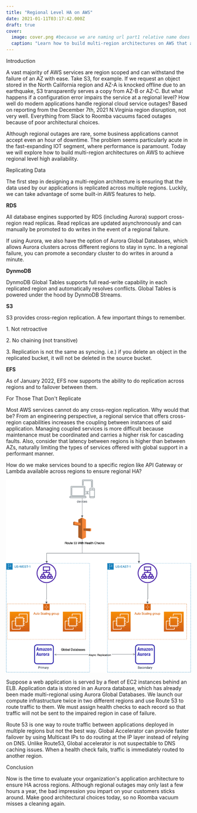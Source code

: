 ```yaml
---
title: "Regional Level HA on AWS"
date: 2021-01-11T03:17:42.000Z
draft: true
cover:
  image: cover.png #because we are naming url part1 relative name does not work with routing system
  caption: "Learn how to build multi-region architectures on AWS that are resilient to regional disruptions."
---
```


Introduction



A vast majority of AWS services are region scoped and can withstand the failure of an AZ with ease. Take S3, for example. If we request an object stored in the North California region and AZ-A is knocked offline due to an earthquake, S3 transparently serves a copy from AZ-B or AZ-C. But what happens if a configuration error impairs the service at a regional level? How well do modern applications handle regional cloud service outages? Based on reporting from the December 7th, 2021 N.Virginia region disruption, not very well. Everything from Slack to Roomba vacuums faced outages because of poor architectural choices.  

Although regional outages are rare, some business applications cannot accept even an hour of downtime. The problem seems particularly acute in the fast-expanding IOT segment, where performance is paramount. Today we will explore how to build multi-region architectures on AWS to achieve regional level high availability.

  

Replicating Data

The first step in designing a multi-region architecture is ensuring that the data used by our applications is replicated across multiple regions. Luckily, we can take advantage of some built-in AWS features to help.

  

**RDS**

All database engines supported by RDS (including Aurora) support cross-region read replicas. Read replicas are updated asynchronously and can manually be promoted to do writes in the event of a regional failure.

If using Aurora, we also have the option of Aurora Global Databases, which allows Aurora clusters across different regions to stay in sync. In a regional failure, you can promote a secondary cluster to do writes in around a minute.

  

**DynmoDB**

DynmoDB Global Tables supports full read-write capability in each replicated region and automatically resolves conflicts. Global Tables is powered under the hood by DynmoDB Streams.

  

**S3**

S3 provides cross-region replication. A few important things to remember.

1\. Not retroactive

2\. No chaining (not transitive)

3\. Replication is not the same as syncing. i.e.) if you delete an object in the replicated bucket, it will not be deleted in the source bucket.

  

**EFS**

As of January 2022, EFS now supports the ability to do replication across regions and to failover between them.

  

For Those That Don't Replicate

Most AWS services cannot do any cross-region replication. Why would that be? From an engineering perspective, a regional service that offers cross-region capabilities increases the coupling between instances of said application. Managing coupled services is more difficult because maintenance must be coordinated and carries a higher risk for cascading faults. Also, consider that latency between regions is higher than between AZs, naturally limiting the types of services offered with global support in a performant manner.

How do we make services bound to a specific region like API Gateway or Lambda available across regions to ensure regional HA?

  

  

![](diagram.png)

  

  

Suppose a web application is served by a fleet of EC2 instances behind an ELB. Application data is stored in an Aurora database, which has already been made multi-regional using Aurora Global Databases. We launch our compute infrastructure twice in two different regions and use Route 53 to route traffic to them. We must assign health checks to each record so that traffic will not be sent to the impaired region in case of failure.

Route 53 is one way to route traffic between applications deployed in multiple regions but not the best way. Global Accelerator can provide faster failover by using Multicast IPs to do routing at the IP layer instead of relying on DNS. Unlike Route53, Global accelerator is not suspectable to DNS caching issues. When a health check fails, traffic is immediately routed to another region. 

  

Conclusion

Now is the time to evaluate your organization's application architecture to ensure HA across regions. Although regional outages may only last a few hours a year, the bad impression you impart on your customers sticks around. Make good architectural choices today, so no Roomba vacuum misses a cleaning again.
